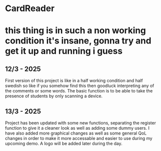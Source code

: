 # CardReader
# this thing is in such a non working condition it's insane, gonna try and get it up and running i guess
## 12/3 - 2025
First version of this project is like in a half working condition and half swedish so like if you somehow find this then goodluck interpreting any of the comments or some words. The basic function is to be able to take the presence of students by only scanning a device.
## 13/3 - 2025
Project has been updated with some new functions, separating the register function to give it a cleaner look as well as adding some dummy users. I have also added more graphical changes as well as some general QoL changes in order to make it more accessable and easier to use during my upcoming demo. A logo will be added later during the day.
